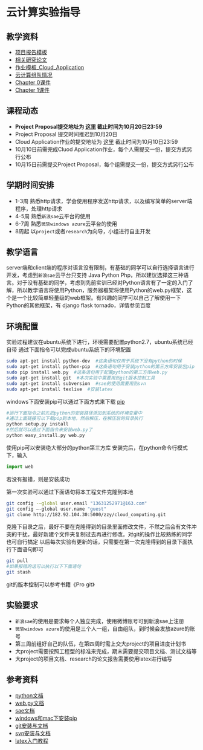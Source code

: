 # 云计算实验指导

## 教学资料
- [项目报告模板](ftp://smie@211.66.129.33/%D4%C6%BC%C6%CB%E3%D3%A6%D3%C3%D1%D0%BE%BF%CF%EE%C4%BF%CA%E9%C4%A3%B0%E6.doc)
- [相关研究论文](ftp://smie@211.66.129.33/IEEECS_CPS_LaTeX_Letter_2Col.zip)
- [作业模板_Cloud_Application](ftp://smie@211.66.129.33/%D7%F7%D2%B5%C4%A3%B0%E5_Cloud_Application.pdf)
- [云计算组队情况](ftp://smie@211.66.129.33/%D4%C6%BC%C6%CB%E3%D7%E9%B6%D3%C7%E9%BF%F6%A3%A8%BC%D3%CB%E6%BB%FA%B7%D6%C5%E4%A3%A9.xlsx)
- [Chapter 0课件](ftp://smie@211.66.129.33/Chapter%200%20Introduction.pdf)
- [Chapter 1课件](ftp://smie@211.66.129.33/Chapter%201%20Cloud%20Computing%20Basics.pdf)

## 课程动态
- **Project Proposal提交地址为 [这里](http://211.66.129.33:8080) 截止时间为10月20日23:59**
- Project Proposal 提交时间推迟到10月20日
- Cloud Application作业的提交地址为 [这里](http://211.66.129.33:8080) 截止时间为10月10日23:59
- 10月10日前需完成Cluod Application作业，每个人需提交一份，提交方式另行公布
- 10月15日前需提交Project Proposal，每个组需提交一份，提交方式另行公布

## 学期时间安排
- 1-3周 熟悉http请求，学会使用程序发送http请求，以及编写简单的server端程序，处理http请求
- 4-5周 熟悉`新浪sae`云平台的使用
- 6-7周 熟悉`微软windows azure`云平台的使用
- 8周起  以`project`或者`research`为向导，小组进行自主开发

## 教学语言

server端和client端的程序对语言没有限制，有基础的同学可以自行选择语言进行开发，考虑到`新浪sae`云平台只支持 Java Python Php，所以建议选择这三种语言。对于没有基础的同学，考虑到先前实训已经对Python语言有了一定的入门了解，所以教学语言将使用Python，服务器框架将使用Python的web.py框架，这个是一个比较简单轻量级的web框架。有兴趣的同学可以自己了解使用一下Python的其他框架，有 django flask tornado，详情参见百度

## 环境配置

实验过程建议在ubuntu系统下进行，环境需要配置python2.7，ubuntu系统已经自带
通过下面指令可以完成ubuntu系统下的环境配置
```bash
sudo apt-get install python-dev  #这条语句仅用于系统下没有python的时候
sudo apt-get install python-pip  #这条语句用于安装python的第三方库安装包pip
sudo pip install web.py  #这条语句用于配置python的第三方库web.py
sudo apt-get install git  #本次实验中需要用到git版本控制工具
sudo apt-get install subversion  #sae的使用需要用到svn
sudo apt-get install texlive  #安装latex
```

windows下面安装pip可以通过下面方式来下载
[pip](https://bitbucket.org/pypa/setuptools/get/default.tar.gz#egg=setuptools-dev)
```bash
#运行下面指令之前先把python的安装路径添加到系统的环境变量中
#通过上面链接可以下载pip到本地，然后解压，在解压后的目录执行
python setup.py install
#然后就可以通过下面指令来安装web.py了
python easy_install.py web.py
```


使用pip可以安装绝大部分的python第三方库
安装完后，在python命令行模式下，输入
```python
import web
```
若没有报错，则是安装成功

第一次实验可以通过下面语句将本工程文件克隆到本地
```bash
git config -—global user.email "13631252971@163.com"
git config —-global user.name "guest"
git clone http://182.92.104.30:5000/zzy/cloud_computing.git
```
克隆下目录之后，最好不要在克隆得到的目录里面修改文件，不然之后会有文件冲突的干扰，最好新建个文件夹复制过去再进行修改。对git的操作比较熟练的同学也可自行搞定
以后每次实验有更新的话，只需要在第一次克隆得到的目录下面执行下面语句即可
```bash
git pull
#如果报错的话可以执行以下下面语句
git stash
```
git的版本控制可以参考书籍《Pro git》

## 实验要求

- `新浪sae`的使用是要求每个人独立完成，使用微博账号可到新浪sae上注册
- `微软windows azure`的使用是三个人一组，自由组队，到时候会发放azure的账号
- 第三周前组好自己的队伍，在第四周时需上交大project的项目进度计划书
- 大project需要按照工程型的标准来完成，期末需要提交项目文档、测试文档等
- 大project的项目文档、research的论文报告需要使用latex进行编写

## 参考资料
- [python文档](https://docs.python.org/2/library/index.html)
- [web.py文档](http://webpy.org/)
- [sae文档](http://sae.sina.com.cn/doc/)
- [windows和mac下安装pip](https://pypi.python.org/pypi/setuptools/)
- [git安装与文档](http://git-scm.com/)
- [svn安装与文档](http://tortoisesvn.net/)
- [latex入门教程](http://www.360doc.com/content/13/0117/11/2886802_260681908.shtml)
